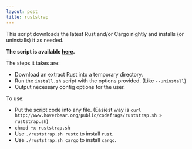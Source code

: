 ```yaml
---
layout: post
title: ruststrap
---
```


This script downloads the latest Rust and/or Cargo nightly and installs (or uninstalls) it as needed.

**The script is available [here](http://www.hoverbear.org/public/codefrags/ruststrap.sh).**

The steps it takes are:

* Download an extract Rust into a temporary directory.
* Run the `install.sh` script with the options provided. (Like `--uninstall`)
* Output necessary config options for the user.

To use:

* Put the script code into any file. (Easiest way is `curl http://www.hoverbear.org/public/codefrags/ruststrap.sh > ruststrap.sh`)
* `chmod +x ruststrap.sh`
* Use `./ruststrap.sh rustc` to install `rust`.
* Use `./ruststrap.sh cargo` to install `cargo`.
